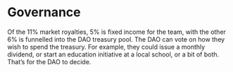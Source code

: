 # Governance

Of the 11% market royalties, 5% is fixed income for the team, with the other 6% is funnelled into the DAO treasury pool. The DAO can vote on how they wish to spend the treasury. For example, they could issue a monthly dividend, or start an education initiative at a local school, or a bit of both. That’s for the DAO to decide.
